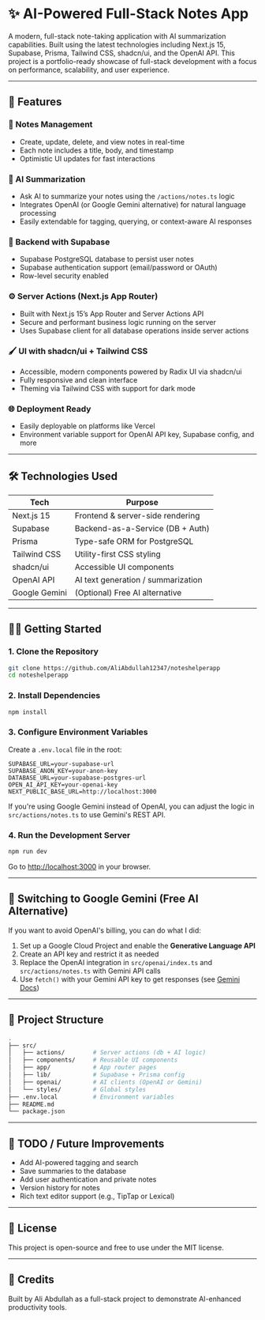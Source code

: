 
# ✨ AI-Powered Full-Stack Notes App

A modern, full-stack note-taking application with AI summarization capabilities. Built using the latest technologies including Next.js 15, Supabase, Prisma, Tailwind CSS, shadcn/ui, and the OpenAI API. This project is a portfolio-ready showcase of full-stack development with a focus on performance, scalability, and user experience.

---

## 🚀 Features

### 📝 Notes Management
- Create, update, delete, and view notes in real-time
- Each note includes a title, body, and timestamp
- Optimistic UI updates for fast interactions

### 🧠 AI Summarization
- Ask AI to summarize your notes using the `/actions/notes.ts` logic
- Integrates OpenAI (or Google Gemini alternative) for natural language processing
- Easily extendable for tagging, querying, or context-aware AI responses

### 💾 Backend with Supabase
- Supabase PostgreSQL database to persist user notes
- Supabase authentication support (email/password or OAuth)
- Row-level security enabled

### ⚙️ Server Actions (Next.js App Router)
- Built with Next.js 15’s App Router and Server Actions API
- Secure and performant business logic running on the server
- Uses Supabase client for all database operations inside server actions

### 🖌️ UI with shadcn/ui + Tailwind CSS
- Accessible, modern components powered by Radix UI via shadcn/ui
- Fully responsive and clean interface
- Theming via Tailwind CSS with support for dark mode

### 🌐 Deployment Ready
- Easily deployable on platforms like Vercel
- Environment variable support for OpenAI API key, Supabase config, and more

---

## 🛠️ Technologies Used

| Tech           | Purpose                          |
|----------------|----------------------------------|
| Next.js 15     | Frontend & server-side rendering |
| Supabase       | Backend-as-a-Service (DB + Auth) |
| Prisma         | Type-safe ORM for PostgreSQL     |
| Tailwind CSS   | Utility-first CSS styling        |
| shadcn/ui      | Accessible UI components         |
| OpenAI API     | AI text generation / summarization |
| Google Gemini  | (Optional) Free AI alternative   |

---

## 🧑‍💻 Getting Started

### 1. Clone the Repository

```bash
git clone https://github.com/AliAbdullah12347/noteshelperapp
cd noteshelperapp
```

### 2. Install Dependencies

```bash
npm install
```

### 3. Configure Environment Variables

Create a `.env.local` file in the root:

```env
SUPABASE_URL=your-supabase-url
SUPABASE_ANON_KEY=your-anon-key
DATABASE_URL=your-supabase-postgres-url
OPEN_AI_API_KEY=your-openai-key
NEXT_PUBLIC_BASE_URL=http://localhost:3000
```

If you're using Google Gemini instead of OpenAI, you can adjust the logic in `src/actions/notes.ts` to use Gemini's REST API.

### 4. Run the Development Server

```bash
npm run dev
```

Go to [http://localhost:3000](http://localhost:3000) in your browser.

---

## 🤖 Switching to Google Gemini (Free AI Alternative)

If you want to avoid OpenAI's billing, you can do what I did:

1. Set up a Google Cloud Project and enable the **Generative Language API**
2. Create an API key and restrict it as needed
3. Replace the OpenAI integration in `src/openai/index.ts` and `src/actions/notes.ts` with Gemini API calls
4. Use `fetch()` with your Gemini API key to get responses (see [Gemini Docs](https://ai.google.dev/gemini-api/docs))

---

## 📁 Project Structure

```bash
.
├── src/
│   ├── actions/        # Server actions (db + AI logic)
│   ├── components/     # Reusable UI components
│   ├── app/            # App router pages
│   ├── lib/            # Supabase + Prisma config
│   ├── openai/         # AI clients (OpenAI or Gemini)
│   └── styles/         # Global styles
├── .env.local          # Environment variables
├── README.md
└── package.json
```

---

## 🧪 TODO / Future Improvements

- Add AI-powered tagging and search
- Save summaries to the database
- Add user authentication and private notes
- Version history for notes
- Rich text editor support (e.g., TipTap or Lexical)

---

## 📜 License

This project is open-source and free to use under the MIT license.

---

## 🧠 Credits

Built by Ali Abdullah as a full-stack project to demonstrate AI-enhanced productivity tools.
